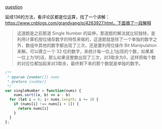 [question](https://leetcode.com/problems/single-number-ii)

延续136的方法，看评论区都是位运算，找了一个讲解：https://www.cnblogs.com/grandyang/p/4263927.html，下面摘了一段解释

>这道题是之前那道 Single Number 的延伸，那道题的解法就比较独特，是利用计算机按位储存数字的特性来做的，这道题就是除了一个单独的数字之外，数组中其他的数字都出现了三次，还是要利用位操作 Bit Manipulation 来解。可以建立一个 32 位的数字，来统计每一位上1出现的个数，如果某一位上为1的话，那么如果该整数出现了三次，对3取余为0，这样把每个数的对应位都加起来对3取余，最终剩下来的那个数就是单独的数字。


```js
/**
 * @param {number[]} nums
 * @return {number}
 */
var singleNumber = function(nums) {
    nums.sort((a, b) => a - b)
  for (let i = 0; i< nums.length; i += 3) {
    if (nums[i] !== nums[i + 1]) {
      return nums[i]
    }
  }
};
```
